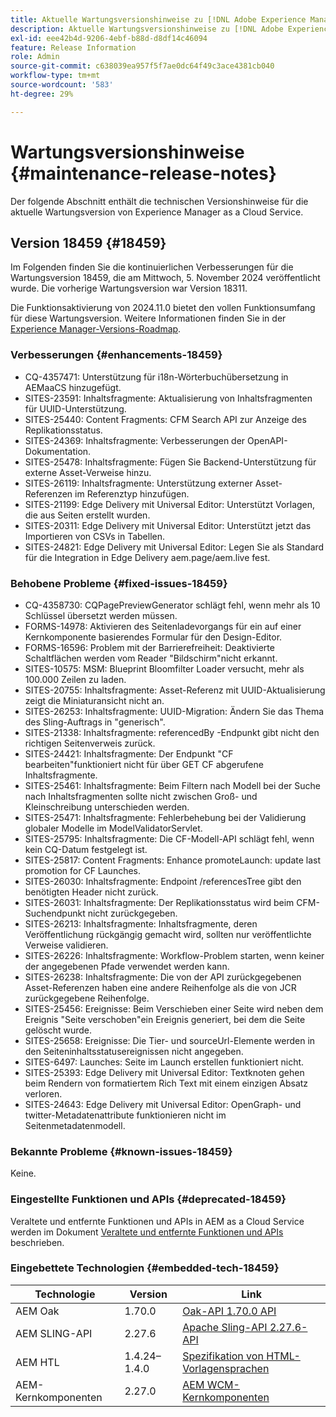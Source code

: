 ```yaml
---
title: Aktuelle Wartungsversionshinweise zu [!DNL Adobe Experience Manager] as a Cloud Service.
description: Aktuelle Wartungsversionshinweise zu [!DNL Adobe Experience Manager] as a Cloud Service.
exl-id: eee42b4d-9206-4ebf-b88d-d8df14c46094
feature: Release Information
role: Admin
source-git-commit: c638039ea957f5f7ae0dc64f49c3ace4381cb040
workflow-type: tm+mt
source-wordcount: '583'
ht-degree: 29%

---
```



# Wartungsversionshinweise {#maintenance-release-notes}

Der folgende Abschnitt enthält die technischen Versionshinweise für die aktuelle Wartungsversion von Experience Manager as a Cloud Service.

## Version 18459 {#18459}

Im Folgenden finden Sie die kontinuierlichen Verbesserungen für die Wartungsversion 18459, die am Mittwoch, 5. November 2024 veröffentlicht wurde. Die vorherige Wartungsversion war Version 18311.

Die Funktionsaktivierung von 2024.11.0 bietet den vollen Funktionsumfang für diese Wartungsversion. Weitere Informationen finden Sie in der [Experience Manager-Versions-Roadmap](https://experienceleague.adobe.com/de/docs/experience-manager-release-information/aem-release-updates/update-releases-roadmap).

### Verbesserungen {#enhancements-18459}

* CQ-4357471: Unterstützung für i18n-Wörterbuchübersetzung in AEMaaCS hinzugefügt.
* SITES-23591: Inhaltsfragmente: Aktualisierung von Inhaltsfragmenten für UUID-Unterstützung.
* SITES-25440: Content Fragments: CFM Search API zur Anzeige des Replikationsstatus.
* SITES-24369: Inhaltsfragmente: Verbesserungen der OpenAPI-Dokumentation.
* SITES-25478: Inhaltsfragmente: Fügen Sie Backend-Unterstützung für externe Asset-Verweise hinzu.
* SITES-26119: Inhaltsfragmente: Unterstützung externer Asset-Referenzen im Referenztyp hinzufügen.
* SITES-21199: Edge Delivery mit Universal Editor: Unterstützt Vorlagen, die aus Seiten erstellt wurden.
* SITES-20311: Edge Delivery mit Universal Editor: Unterstützt jetzt das Importieren von CSVs in Tabellen.
* SITES-24821: Edge Delivery mit Universal Editor: Legen Sie als Standard für die Integration in Edge Delivery aem.page/aem.live fest.

### Behobene Probleme {#fixed-issues-18459}

* CQ-4358730: CQPagePreviewGenerator schlägt fehl, wenn mehr als 10 Schlüssel übersetzt werden müssen.
* FORMS-14978: Aktivieren des Seitenladevorgangs für ein auf einer Kernkomponente basierendes Formular für den Design-Editor.
* FORMS-16596: Problem mit der Barrierefreiheit: Deaktivierte Schaltflächen werden vom Reader &quot;Bildschirm&quot;nicht erkannt.
* SITES-10575: MSM: Blueprint Bloomfilter Loader versucht, mehr als 100.000 Zeilen zu laden.
* SITES-20755: Inhaltsfragmente: Asset-Referenz mit UUID-Aktualisierung zeigt die Miniaturansicht nicht an.
* SITES-26253: Inhaltsfragmente: UUID-Migration: Ändern Sie das Thema des Sling-Auftrags in &quot;generisch&quot;.
* SITES-21338: Inhaltsfragmente: referencedBy -Endpunkt gibt nicht den richtigen Seitenverweis zurück.
* SITES-24421: Inhaltsfragmente: Der Endpunkt &quot;CF bearbeiten&quot;funktioniert nicht für über GET CF abgerufene Inhaltsfragmente.
* SITES-25461: Inhaltsfragmente: Beim Filtern nach Modell bei der Suche nach Inhaltsfragmenten sollte nicht zwischen Groß- und Kleinschreibung unterschieden werden.
* SITES-25471: Inhaltsfragmente: Fehlerbehebung bei der Validierung globaler Modelle im ModelValidatorServlet.
* SITES-25795: Inhaltsfragmente: Die CF-Modell-API schlägt fehl, wenn kein CQ-Datum festgelegt ist.
* SITES-25817: Content Fragments: Enhance promoteLaunch: update last promotion for CF Launches.
* SITES-26030: Inhaltsfragmente: Endpoint /referencesTree gibt den benötigten Header nicht zurück.
* SITES-26031: Inhaltsfragmente: Der Replikationsstatus wird beim CFM-Suchendpunkt nicht zurückgegeben.
* SITES-26213: Inhaltsfragmente: Inhaltsfragmente, deren Veröffentlichung rückgängig gemacht wird, sollten nur veröffentlichte Verweise validieren.
* SITES-26226: Inhaltsfragmente: Workflow-Problem starten, wenn keiner der angegebenen Pfade verwendet werden kann.
* SITES-26238: Inhaltsfragmente: Die von der API zurückgegebenen Asset-Referenzen haben eine andere Reihenfolge als die von JCR zurückgegebene Reihenfolge.
* SITES-25456: Ereignisse: Beim Verschieben einer Seite wird neben dem Ereignis &quot;Seite verschoben&quot;ein Ereignis generiert, bei dem die Seite gelöscht wurde.
* SITES-25658: Ereignisse: Die Tier- und sourceUrl-Elemente werden in den Seiteninhaltsstatusereignissen nicht angegeben.
* SITES-6497: Launches: Seite im Launch erstellen funktioniert nicht.
* SITES-25393: Edge Delivery mit Universal Editor: Textknoten gehen beim Rendern von formatiertem Rich Text mit einem einzigen Absatz verloren.
* SITES-24643: Edge Delivery mit Universal Editor: OpenGraph- und twitter-Metadatenattribute funktionieren nicht im Seitenmetadatenmodell.

### Bekannte Probleme {#known-issues-18459}

Keine.

### Eingestellte Funktionen und APIs {#deprecated-18459}

Veraltete und entfernte Funktionen und APIs in AEM as a Cloud Service werden im Dokument [Veraltete und entfernte Funktionen und APIs](/help/release-notes/deprecated-removed-features.md) beschrieben.

### Eingebettete Technologien {#embedded-tech-18459}

| Technologie | Version | Link |
|---|---|---|
| AEM Oak | 1.70.0 | [Oak-API 1.70.0 API](https://www.javadoc.io/doc/org.apache.jackrabbit/oak-api/1.70.0/index.html) |
| AEM SLING-API | 2.27.6 | [Apache Sling-API 2.27.6-API](https://www.javadoc.io/doc/org.apache.sling/org.apache.sling.api/latest/index.html) |
| AEM HTL | 1.4.24–1.4.0 | [Spezifikation von HTML-Vorlagensprachen](https://github.com/adobe/htl-spec) |
| AEM-Kernkomponenten | 2.27.0 | [AEM WCM-Kernkomponenten](https://github.com/adobe/aem-core-wcm-components) |
